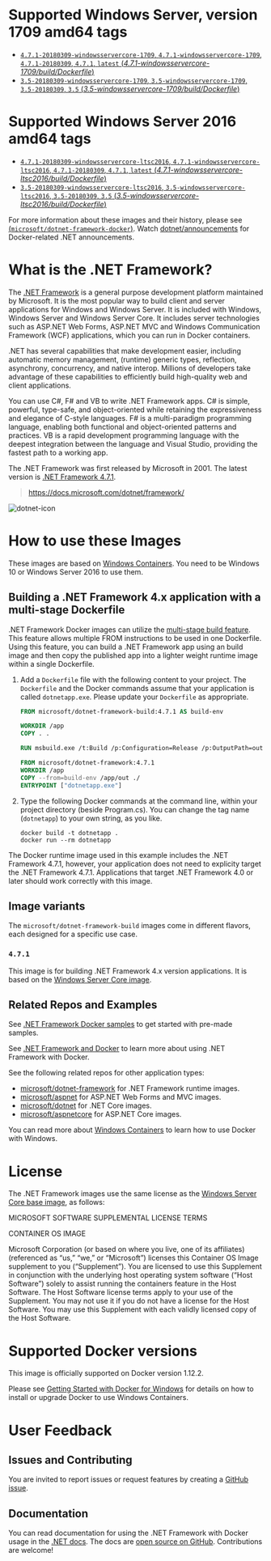 # Supported Windows Server, version 1709 amd64 tags

- [`4.7.1-20180309-windowsservercore-1709`, `4.7.1-windowsservercore-1709`, `4.7.1-20180309`, `4.7.1`, `latest` (*4.7.1-windowsservercore-1709/build/Dockerfile*)](https://github.com/Microsoft/dotnet-framework-docker/blob/master/4.7.1-windowsservercore-1709/build/Dockerfile)
- [`3.5-20180309-windowsservercore-1709`, `3.5-windowsservercore-1709`, `3.5-20180309`, `3.5` (*3.5-windowsservercore-1709/build/Dockerfile*)](https://github.com/Microsoft/dotnet-framework-docker/blob/master/3.5-windowsservercore-1709/build/Dockerfile)

# Supported Windows Server 2016 amd64 tags

- [`4.7.1-20180309-windowsservercore-ltsc2016`, `4.7.1-windowsservercore-ltsc2016`, `4.7.1-20180309`, `4.7.1`, `latest` (*4.7.1-windowsservercore-ltsc2016/build/Dockerfile*)](https://github.com/Microsoft/dotnet-framework-docker/blob/master/4.7.1-windowsservercore-ltsc2016/build/Dockerfile)
- [`3.5-20180309-windowsservercore-ltsc2016`, `3.5-windowsservercore-ltsc2016`, `3.5-20180309`, `3.5` (*3.5-windowsservercore-ltsc2016/build/Dockerfile*)](https://github.com/Microsoft/dotnet-framework-docker/blob/master/3.5-windowsservercore-ltsc2016/build/Dockerfile)

For more information about these images and their history, please see [(`microsoft/dotnet-framework-docker`)](https://github.com/Microsoft/dotnet-framework-docker). Watch [dotnet/announcements](https://github.com/dotnet/announcements/labels/Docker) for Docker-related .NET announcements.

# What is the .NET Framework?

The [.NET Framework](https://www.microsoft.com/net/framework) is a general purpose development platform maintained by Microsoft. It is the most popular way to build client and server applications for Windows and Windows Server. It is included with Windows, Windows Server and Windows Server Core. It includes server technologies such as ASP.NET Web Forms, ASP.NET MVC and Windows Communication Framework (WCF) applications, which you can run in Docker containers.

.NET has several capabilities that make development easier, including automatic memory management, (runtime) generic types, reflection, asynchrony, concurrency, and native interop. Millions of developers take advantage of these capabilities to efficiently build high-quality web and client applications.

You can use C#, F# and VB to write .NET Framework apps. C# is simple, powerful, type-safe, and object-oriented while retaining the expressiveness and elegance of C-style languages. F# is a multi-paradigm programming language, enabling both functional and object-oriented patterns and practices. VB is a rapid development programming language with the deepest integration between the language and Visual Studio, providing the fastest path to a working app.   

The .NET Framework was first released by Microsoft in 2001. The latest version is [.NET Framework 4.7.1](https://www.microsoft.com/net/framework).

> https://docs.microsoft.com/dotnet/framework/

![dotnet-icon](https://cloud.githubusercontent.com/assets/2608468/19951790/a0458278-a11d-11e6-86e4-660aaa22aa3c.png)

# How to use these Images

These images are based on [Windows Containers][win-containers]. You need to be Windows 10 or Windows Server 2016 to use them.

## Building a .NET Framework 4.x application with a multi-stage Dockerfile

.NET Framework Docker images can utilize the [multi-stage build feature](https://docs.docker.com/engine/userguide/eng-image/multistage-build/). This feature allows multiple FROM instructions to be used in one Dockerfile. Using this feature, you can build a .NET Framework app using an build image and then copy the published app into a lighter weight runtime image within a single Dockerfile.

1. Add a `Dockerfile` file with the following content to your project. The `Dockerfile` and the Docker commands assume that your application is called `dotnetapp.exe`. Please update your `Dockerfile` as appropriate.

    ```dockerfile
    FROM microsoft/dotnet-framework-build:4.7.1 AS build-env
    
    WORKDIR /app
    COPY . .
    
    RUN msbuild.exe /t:Build /p:Configuration=Release /p:OutputPath=out
    
    FROM microsoft/dotnet-framework:4.7.1
    WORKDIR /app
    COPY --from=build-env /app/out ./
    ENTRYPOINT ["dotnetapp.exe"]
    ```

2. Type the following Docker commands at the command line, within your project directory (beside Program.cs). You can change the tag name (`dotnetapp`) to your own string, as you like.

    ```console
    docker build -t dotnetapp .
    docker run --rm dotnetapp
    ```

The Docker runtime image used in this example includes the .NET Framework 4.7.1, however, your application does not need to explicity target the .NET Framework 4.7.1. Applications that target .NET Framework 4.0 or later should work correctly with this image.

## Image variants

The `microsoft/dotnet-framework-build` images come in different flavors, each designed for a specific use case.

### `4.7.1`

This image is for building .NET Framework 4.x version applications. It is based on the [Windows Server Core image](https://hub.docker.com/r/microsoft/windowsservercore/).

## Related Repos and Examples

See [.NET Framework Docker samples](https://github.com/Microsoft/dotnet-framework-docker-samples) to get started with pre-made samples.

See [.NET Framework and Docker](https://docs.microsoft.com/dotnet/framework/docker/) to learn more about using .NET Framework with Docker.

See the following related repos for other application types:

- [microsoft/dotnet-framework](https://hub.docker.com/r/microsoft/dotnet-framework/) for .NET Framework runtime images.
- [microsoft/aspnet](https://hub.docker.com/r/microsoft/aspnet/) for ASP.NET Web Forms and MVC images.
- [microsoft/dotnet](https://hub.docker.com/r/microsoft/dotnet/) for .NET Core images.
- [microsoft/aspnetcore](https://hub.docker.com/r/microsoft/aspnetcore/) for ASP.NET Core images.

You can read more about [Windows Containers][win-containers] to learn how to use Docker with Windows.

# License

The .NET Framework images use the same license as the [Windows Server Core base image](https://hub.docker.com/r/microsoft/windowsservercore/), as follows:

MICROSOFT SOFTWARE SUPPLEMENTAL LICENSE TERMS

CONTAINER OS IMAGE

Microsoft Corporation (or based on where you live, one of its affiliates) (referenced as “us,” “we,” or “Microsoft”) licenses this Container OS Image supplement to you (“Supplement”). You are licensed to use this Supplement in conjunction with the underlying host operating system software (“Host Software”) solely to assist running the containers feature in the Host Software. The Host Software license terms apply to your use of the Supplement. You may not use it if you do not have a license for the Host Software. You may use this Supplement with each validly licensed copy of the Host Software.

# Supported Docker versions

This image is officially supported on Docker version 1.12.2.

Please see [Getting Started with Docker for Windows](https://docs.docker.com/docker-for-windows/) for details on how to install or upgrade Docker to use Windows Containers.

# User Feedback

## Issues and Contributing

You are invited to report issues or request features by creating a [GitHub issue](https://github.com/microsoft/dotnet-framework-docker/issues).

## Documentation

You can read documentation for using the .NET Framework with Docker usage in the [.NET docs](https://docs.microsoft.com/dotnet/framework/docker). The docs are [open source on GitHub](https://github.com/dotnet/docs). Contributions are welcome!

[win-containers]: http://aka.ms/windowscontainers